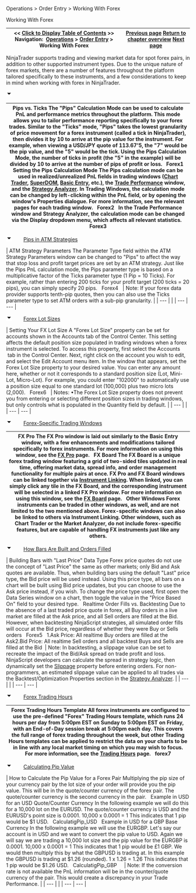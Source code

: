 ﻿


Operations \> Order Entry \> Working With Forex






















Working With Forex







| \<\< [Click to Display Table of Contents](working_with_forex.md) \>\> **Navigation:**     [Operations](operations.md) \> [Order Entry](order_entry.md) \> Working With Forex | [Previous page](fifo_optimization.md) [Return to chapter overview](order_entry.md) [Next page](where_do_your_orders_reside_.md) |
| --- | --- |














NinjaTrader supports trading and viewing market data for spot forex pairs, in addition to other supported instrument types. Due to the unique nature of forex markets, there are a number of features throughout the platform tailored specifically to these instruments, and a few considerations to keep in mind when working with forex in NinjaTrader.


![tog_minus](tog_minus.gif)




| Pips vs. Ticks The "Pips" Calculation Mode can be used to calculate PnL and performance metrics throughout the platform. This mode allows you to tailor performance reporting specifically to your forex trades. Similar to the "Ticks" mode, "Pips" takes the lowest granularity of price movement for a forex instrument (called a tick in NinjaTrader), then divides it by 10 to arrive at the pip value for the instrument. For example, when viewing a USD/JPY quote of 113\.67'5, the "7" would be the pip value, and the "5" would be the tick. Using the Pips Calculation Mode, the number of ticks in profit (the "5" in the example) will be divided by 10 to arrive at the number of pips of profit or loss.   Forex1   Setting the Pips Calculation Mode The Pips calculation mode can be used in realized/unrealized PnL fields in trading windows ([Chart Trader](chart_trader.md), [SuperDOM](superdom.md), [Basic Entry](basic_entry.md), etc.), the [Trade Performance](trade_performance.md) window, and the [Strategy Analyzer](strategy_analyzer.md). In Trading Windows, the calculation mode can be changed by left\-clicking within the PnL field, or by opening the window's Properties dialogue. For more information, see the relevant pages for each trading window.    Forex2   In the Trade Performance window and Strategy Analyzer, the calculation mode can be changed via the Display dropdown menu, which affects all relevant statistics.   Forex3 |
| --- |



![tog_minus](tog_minus.gif)        [Pips in ATM Strategies](javascript:HMToggle('toggle','PipsInATMStrategies','PipsInATMStrategies_ICON'))




| ATM Strategy Parameters The Parameter Type field within the ATM Strategy Parameters window can be changed to "Pips" to affect the way that stop loss and profit target prices are set by an ATM strategy. Just like the Pips PnL calculation mode, the Pips parameter type is based on a multiplicative factor of the Ticks parameter type (1 Pip \= 10 Ticks). For example, rather than entering 200 ticks for your profit target (200 ticks \= 20 pips), you can simply specify 20 pips.    Forex4     | Note: If your forex data provider supports tenth\-pip quotes, then you can also use the Ticks parameter type to set ATM orders with a sub\-pip granularity. | | --- | |
| --- | --- |



![tog_minus](tog_minus.gif)        [Forex Lot Sizes](javascript:HMToggle('toggle','ForexLotSizes','ForexLotSizes_ICON'))




| Setting Your FX Lot Size  A "Forex Lot Size" property can be set for accounts shown in the Accounts tab of the Control Center. This setting affects the default position size populated in trading windows when a forex instrument is selected. To access this property, first select the Accounts  tab in the Control Center. Next, right click on the account you wish to edit, and select the Edit Account menu item. In the window that appears, set the Forex Lot Size property to your desired value. You can enter any amount here, whether or not it corresponds to a standard position size (Lot, Mini\-Lot, Micro\-Lot). For example, you could enter "102000" to automatically use a position size equal to one standard lot (100,000\) plus two micro lots (2,000\).   Forex6     | Notes:  •The Forex Lot Size property does not prevent you from entering or selecting different position sizes in trading windows, but only controls what is populated in the Quantity field by default. | | --- | |
| --- | --- |



![tog_minus](tog_minus.gif)        [Forex\-Specific Trading Windows](javascript:HMToggle('toggle','ForexSpecificTradingWindows','ForexSpecificTradingWindows_ICON'))




| FX Pro The FX Pro window is laid out similarly to the Basic Entry window, with a few enhancements and modifications tailored specifically to forex instruments. For more information on using this window, see the [FX Pro](fx_pro.md) page.   FX Board The FX Board is a unique forex trading window featuring a grid of two\-sided tiles updated in real time, offering market data, spread info, and order management functionality for multiple pairs at once. FX Pro and FX Board windows can be linked together via [Instrument Linking](linking_windows.md). When linked, you can simply click any tile in the FX Board, and the corresponding instrument will be selected in a linked FX Pro window. For more information on using this window, see the [FX Board](fx_board.md) page.   Other Windows Forex instruments can be traded in other windows, as well, and are not limited to the two mentioned above. Forex\-specific windows can also be linked to others via Instrument Linking. Other windows, such as Chart Trader or the Market Analyzer, do not include forex\-specific features, but are capable of handling FX instruments just like any others. |
| --- |



![tog_minus](tog_minus.gif)        [How Bars Are Built and Orders Filled](javascript:HMToggle('toggle','HowBarsAreBuiltAndOrdersFilled','HowBarsAreBuiltAndOrdersFilled_ICON'))




| Building Bars with "Last Price" Data Type Forex price quotes do not use the concept of "Last Price" the same as other markets; only Bid and Ask quotes are available. Thus, when building bars using the default "Last" price type, the Bid price will be used instead. Using this price type, all bars on a chart will be built using Bid price updates, but you can choose to use the Ask price instead, if you wish. To change the price type used, first open the Data Series window on a chart, then toggle the value in the "Price Based On" field to your desired type.   Realtime Order Fills vs. Backtesting Due to the absence of a last traded price quote in forex, all Buy orders in a live market are filled at the Ask price, and all Sell orders are filled at the Bid. However, when backtesting NinjaScript strategies, all simulated order fills will occur at the Bid price, regardless of whether they were Buy or Sells orders   Forex5   1\.Ask Price: All realtime Buy orders are filled at the Ask2\.Bid Price: All realtime Sell orders and all backtest Buys and Sells are filled at the Bid    | Note: In backtesting, a slippage value can be set to recreate the impact of the Bid/Ask spread on trade profit and loss. NinjaScript developers can calculate the spread in strategy logic, then dynamically set the [Slippage](slippage.md) property before entering orders. For non\-programmers, an estimated slippage value can be applied to all trades via the Backtest/Optimization Properties section in the [Strategy Analyzer](strategy_analyzer.md). | | --- | |
| --- | --- |



![tog_minus](tog_minus.gif)        [Forex Trading Hours](javascript:HMToggle('toggle','ForexTradingHours','ForexTradingHours_ICON'))




| Forex Trading Hours Template All forex instruments are configured to use the pre\-defined "Forex" Trading Hours template, which runs 24 hours per day from 5:00pm EST on Sunday to 5:00pm EST on Friday, with an End\-of\-Day session break at 5:00pm each day. This covers the full range of forex trading throughout the week, but other Trading Hours templates can be applied to restrict the data on your charts to be in line with any local market timing on which you may wish to focus. For more information, see the [Trading Hours](trading_hours.md) page.   forex7 |
| --- |



![tog_minus](tog_minus.gif)        [Calculating Pip Value](javascript:HMToggle('toggle','CalculatingPipValue','CalculatingPipValue_ICON'))




| How to Calculate the Pip Value for a Forex Pair Multiplying the pip size of your currency pair by the lot size of your order will provide you the pip value. This will be in the quote/counter currency of the forex pair. The quote/counter currency is the second currency in the pair.   Example in USD for an USD Quote/Counter Currency In the following example we will do this for a 10,000 lot on the EURUSD. The quote/counter currency is USD and the EURUSD's point size is 0\.0001\. 10,000 x 0\.0001 \= 1 This indicates that 1 pip would be $1 USD.   CalculatigPip_USD   Example in USD for a GBP Base Currency In the following example we will use the EURGBP. Let's say our account is in USD and we want to convert the pip value to USD. Again we will say we are trading a 10,000 lot size and the pip value for the EURGBP is 0\.0001\. 10,000 x 0\.0001 \= 1 This indicates that 1 pip would be £1 GBP. We would then multiply this by what the GBPUSD is trading at. In this example the GBPUSD is trading at $1\.26 (rounded). 1 x 1\.26 \= 1\.26 This indicates that 1 pip would be $1\.26 USD.   CalculatigPip_GBP       | Note: If the conversion rate is not available the PnL information will be in the counter/quote currency of the pair. This would create a discrepancy in your Trade Performance. | | --- | |
| --- | --- |










